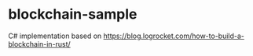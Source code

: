 # blockchain-sample

C# implementation based on https://blog.logrocket.com/how-to-build-a-blockchain-in-rust/
